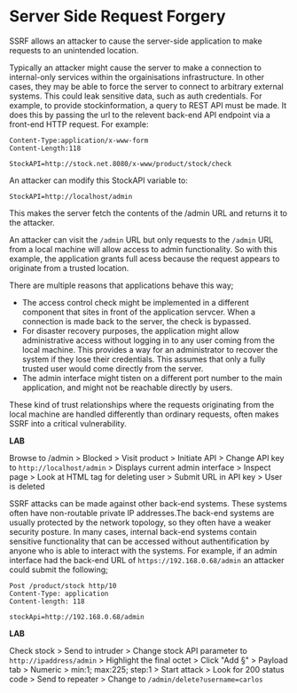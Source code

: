 # Server Side Request Forgery

SSRF allows an attacker to cause the server-side application to make requests to an unintended location.

Typically an attacker might cause the server to make a connection to internal-only services within the orgainisations infrastructure. In other cases, they may be able to force the server to connect to arbitrary external systems. This could leak sensitive data, such as auth credentials. For example, to provide stockinformation, a query to REST API must be made. It does this by passing the url to the relevent back-end API endpoint via a front-end HTTP request. For example:

```Post /product/stock HTTP/1.0
Content-Type:application/x-www-form
Content-Length:118

StockAPI=http://stock.net.8080/x-www/product/stock/check
```

An attacker can modify this StockAPI variable to:
```
StockAPI=http://localhost/admin
```
This makes the server fetch the contents of the /admin URL and returns it to the attacker.

An attacker can visit the ```/admin``` URL but only requests to the ```/admin``` URL from a local machine will allow access to admin functionality. So with this example, the application grants full acess because the request appears to originate from a trusted location.

There are multiple reasons that applications behave this way;

* The access control check might be implemented in a different component that sites in front of the application servcer. When a connection is made back to the server, the check is bypassed.
* For disaster recovery purposes, the application might allow administrative access without logging in to any user coming from the local machine. This provides a way for an administrator to recover the system if they lose their credentials. This assumes that only a fully trusted user would come directly from the server.
* The admin interface might tisten on a different port number to the main application, and might not be reachable directly by users.

These kind of trust relationships where the requests originating from the local machine are handled differently than ordinary requests, often makes SSRF into a critical vulnerability.

**LAB**

Browse to /admin > Blocked > Visit product > Initiate API > Change API key to ```http://localhost/admin``` > Displays current admin interface > Inspect page > Look at HTML tag for deleting user > Submit URL in API key > User is deleted

SSRF attacks can be made against other back-end systems. These systems often have non-routable private IP addresses.The back-end systems are usually protected by the network topology, so they often have a weaker security posture. In many cases, internal back-end systems contain sensitive functionality that can be accessed without authentification by anyone who is able to interact with the systems. For example, if an admin interface had the back-end URL of ```https://192.168.0.68/admin``` an attacker could submit the following;
```
Post /product/stock http/10
Content-Type: application
Content-length: 118

stockApi=http://192.168.0.68/admin
```


**LAB**

Check stock > Send to intruder > Change stock API parameter to ```http://ipaddress/admin``` > Highlight the final octet > Click "Add §" > Payload tab > Numeric > min:1; max:225; step:1 > Start attack > Look for 200 status code > Send to repeater > Change to ```/admin/delete?username=carlos```